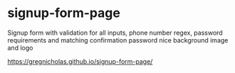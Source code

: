 # signup-form-page

Signup form with validation for all inputs, phone number regex, password requirements and matching confirmation password
nice background image and logo

https://gregnicholas.github.io/signup-form-page/
